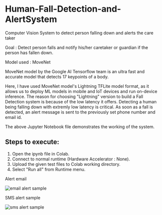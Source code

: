 # Human-Fall-Detection-and-AlertSystem
Computer Vision System to detect person falling down and alerts the care taker


Goal : Detect person falls and notify his/her caretaker or guardian if the person has fallen down.

Model used : MoveNet

MoveNet model by the Google AI Tensorflow team is an ultra fast and accurate model that detects 17 keypoints of a body. 

Here, I have used MoveNet model's Lightning TFLite model format, as it allows us to deploy ML models in mobile and IoT devices and run on-device inference. 
The reason for choosing "Lightning" version to build a Fall Detection system is because of the low latency it offers. Detecting a human being falling down with extremly low latency is critical. As soon as a fall is detected, an alert message is sent to the previously set phone number and email id.

The above Jupyter Notebook file demonstrates the working of the system.

Steps to execute:
----------------
1. Open the ipynb file in Colab.
2. Connect to normal runtime (Hardware Accelerator : None).
3. Upload the given test files to Colab working directory.
4. Select "Run all" from Runtime menu.






Alert email


![email alert sample](https://user-images.githubusercontent.com/103498011/172390911-ad1ef36c-b9b8-48cb-b335-5e7968b909e3.jpeg)

SMS alert sample


![sms alert sample](https://user-images.githubusercontent.com/103498011/172391029-119d4bd2-5c53-449a-8a38-95a79f814f26.jpeg)
